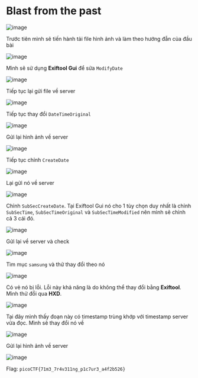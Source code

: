 # Blast from the past

![image](https://github.com/wdchocopie/CTF-learning/assets/81132394/a72591a7-16b2-4635-aec3-0e7cb50246aa)

Trước tiên mình sẽ tiến hành tải file hình ảnh và làm theo hướng đẫn của đầu bài

![image](https://github.com/wdchocopie/CTF-learning/assets/81132394/1216418d-bf2b-4697-a607-ee62cc978fd0)

Mình sẽ sử dụng **Exiftool Gui** để sửa `ModifyDate`

![image](https://github.com/wdchocopie/CTF-learning/assets/81132394/76a9b7fc-8da2-4a90-95d7-041e972422cc)

Tiếp tục lại gửi file về server

![image](https://github.com/wdchocopie/CTF-learning/assets/81132394/6532e8f5-f21c-4233-ae38-f12f740b31be)

Tiếp tục thay đổi `DateTimeOriginal`

![image](https://github.com/wdchocopie/CTF-learning/assets/81132394/1218537f-11a7-4478-9fd2-c154f4efce0b)

Gửi lại hình ảnh về server

![image](https://github.com/wdchocopie/CTF-learning/assets/81132394/77c6a9bd-d569-474d-801a-93add4779bc7)

Tiếp tục chỉnh `CreateDate`

![image](https://github.com/wdchocopie/CTF-learning/assets/81132394/48949b2e-8850-4359-9638-e926cbb1c790)

Lại gửi nó về server

![image](https://github.com/wdchocopie/CTF-learning/assets/81132394/ee5bd182-15b5-4b8e-9848-bef90fb12b61)

Chỉnh `SubSecCreateDate`. Tại Exiftool Gui nó cho 1 tùy chọn duy nhất là chỉnh `SubSecTime`, `SubSecTimeOriginal` và `SubSecTimeModified` nên mình sẽ chỉnh cả 3 cái đó.

![image](https://github.com/wdchocopie/CTF-learning/assets/81132394/1f0ec0ab-b81c-4a7d-9a93-ddac46965aa9)
  
Gửi lại về server và check

![image](https://github.com/wdchocopie/CTF-learning/assets/81132394/8cfc590b-1730-4adf-81ed-4ce019ce1a97)

Tìm mục `samsung` và thử thay đổi theo nó

![image](https://github.com/wdchocopie/CTF-learning/assets/81132394/9b1fd7b5-5a04-421c-a81d-245ef468ef8e)

Có vẻ nó bị lỗi. Lỗi này khả năng là do không thể thay đổi bằng **Exiftool**. Mình thử đổi qua **HXD**.

![image](https://github.com/wdchocopie/CTF-learning/assets/81132394/a497b749-c22a-4878-a8b0-e09e5a44f8a3)

Tại đây mình thấy đoạn này có timestamp trùng khớp với timestamp server vừa đọc. Mình sẽ thay đổi nó về

![image](https://github.com/wdchocopie/CTF-learning/assets/81132394/cb1d97dc-b82c-47b0-af3f-aff78aba4f90)

Gửi lại hình ảnh về server

![image](https://github.com/wdchocopie/CTF-learning/assets/81132394/7904c5ac-0f10-4d0c-a840-aaf11af22042)

Flag: `picoCTF{71m3_7r4v311ng_p1c7ur3_a4f2b526}`
